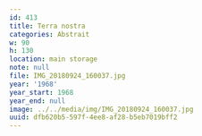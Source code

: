 ```yaml
---
id: 413
title: Terra nostra
categories: Abstrait
w: 90
h: 130
location: main storage
note: null
file: IMG_20180924_160037.jpg
year: '1968'
year_start: 1968
year_end: null
image: ../../media/img/IMG_20180924_160037.jpg
uuid: dfb620b5-597f-4ee8-af28-b5eb7019bff2
---
```


